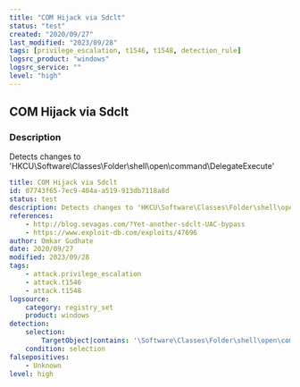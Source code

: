 ```yaml
---
title: "COM Hijack via Sdclt"
status: "test"
created: "2020/09/27"
last_modified: "2023/09/28"
tags: [privilege_escalation, t1546, t1548, detection_rule]
logsrc_product: "windows"
logsrc_service: ""
level: "high"
---
```


## COM Hijack via Sdclt

### Description

Detects changes to 'HKCU\Software\Classes\Folder\shell\open\command\DelegateExecute'

```yml
title: COM Hijack via Sdclt
id: 07743f65-7ec9-404a-a519-913db7118a8d
status: test
description: Detects changes to 'HKCU\Software\Classes\Folder\shell\open\command\DelegateExecute'
references:
    - http://blog.sevagas.com/?Yet-another-sdclt-UAC-bypass
    - https://www.exploit-db.com/exploits/47696
author: Omkar Gudhate
date: 2020/09/27
modified: 2023/09/28
tags:
    - attack.privilege_escalation
    - attack.t1546
    - attack.t1548
logsource:
    category: registry_set
    product: windows
detection:
    selection:
        TargetObject|contains: '\Software\Classes\Folder\shell\open\command\DelegateExecute'
    condition: selection
falsepositives:
    - Unknown
level: high

```
